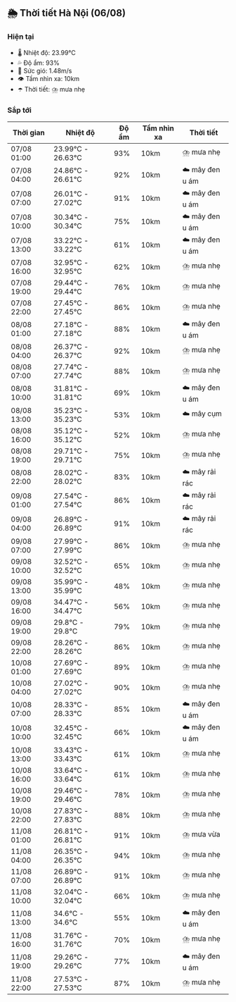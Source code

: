 ## 🌦️ Thời tiết Hà Nội (06/08)

### Hiện tại

- 🌡️ Nhiệt độ: 23.99℃
- 💦 Độ ẩm: 93%
- 💨 Sức gió: 1.48m/s
- 👁️ Tầm nhìn xa: 10km
- ☂️ Thời tiết: ⛈️ mưa nhẹ

### Sắp tới

| Thời gian | Nhiệt độ | Độ ẩm | Tầm nhìn xa | Thời tiết |
| --- | --- | --- | --- | --- |
| 07/08 01:00 | 23.99℃ - 26.63℃ | 93% | 10km | ⛈️ mưa nhẹ |
| 07/08 04:00 | 24.86℃ - 26.61℃ | 92% | 10km | ☁️ mây đen u ám |
| 07/08 07:00 | 26.01℃ - 27.02℃ | 91% | 10km | ☁️ mây đen u ám |
| 07/08 10:00 | 30.34℃ - 30.34℃ | 75% | 10km | ☁️ mây đen u ám |
| 07/08 13:00 | 33.22℃ - 33.22℃ | 61% | 10km | ☁️ mây đen u ám |
| 07/08 16:00 | 32.95℃ - 32.95℃ | 62% | 10km | ⛈️ mưa nhẹ |
| 07/08 19:00 | 29.44℃ - 29.44℃ | 76% | 10km | ⛈️ mưa nhẹ |
| 07/08 22:00 | 27.45℃ - 27.45℃ | 86% | 10km | ⛈️ mưa nhẹ |
| 08/08 01:00 | 27.18℃ - 27.18℃ | 88% | 10km | ☁️ mây đen u ám |
| 08/08 04:00 | 26.37℃ - 26.37℃ | 92% | 10km | ⛈️ mưa nhẹ |
| 08/08 07:00 | 27.74℃ - 27.74℃ | 88% | 10km | ⛈️ mưa nhẹ |
| 08/08 10:00 | 31.81℃ - 31.81℃ | 69% | 10km | ☁️ mây đen u ám |
| 08/08 13:00 | 35.23℃ - 35.23℃ | 53% | 10km | ☁️ mây cụm |
| 08/08 16:00 | 35.12℃ - 35.12℃ | 52% | 10km | ⛈️ mưa nhẹ |
| 08/08 19:00 | 29.71℃ - 29.71℃ | 75% | 10km | ⛈️ mưa nhẹ |
| 08/08 22:00 | 28.02℃ - 28.02℃ | 83% | 10km | ☁️ mây rải rác |
| 09/08 01:00 | 27.54℃ - 27.54℃ | 86% | 10km | ☁️ mây rải rác |
| 09/08 04:00 | 26.89℃ - 26.89℃ | 91% | 10km | ☁️ mây rải rác |
| 09/08 07:00 | 27.99℃ - 27.99℃ | 86% | 10km | ⛈️ mưa nhẹ |
| 09/08 10:00 | 32.52℃ - 32.52℃ | 65% | 10km | ⛈️ mưa nhẹ |
| 09/08 13:00 | 35.99℃ - 35.99℃ | 48% | 10km | ⛈️ mưa nhẹ |
| 09/08 16:00 | 34.47℃ - 34.47℃ | 56% | 10km | ⛈️ mưa nhẹ |
| 09/08 19:00 | 29.8℃ - 29.8℃ | 79% | 10km | ⛈️ mưa nhẹ |
| 09/08 22:00 | 28.26℃ - 28.26℃ | 86% | 10km | ⛈️ mưa nhẹ |
| 10/08 01:00 | 27.69℃ - 27.69℃ | 89% | 10km | ⛈️ mưa nhẹ |
| 10/08 04:00 | 27.02℃ - 27.02℃ | 90% | 10km | ⛈️ mưa nhẹ |
| 10/08 07:00 | 28.33℃ - 28.33℃ | 85% | 10km | ☁️ mây đen u ám |
| 10/08 10:00 | 32.45℃ - 32.45℃ | 66% | 10km | ☁️ mây đen u ám |
| 10/08 13:00 | 33.43℃ - 33.43℃ | 61% | 10km | ⛈️ mưa nhẹ |
| 10/08 16:00 | 33.64℃ - 33.64℃ | 61% | 10km | ⛈️ mưa nhẹ |
| 10/08 19:00 | 29.46℃ - 29.46℃ | 78% | 10km | ⛈️ mưa nhẹ |
| 10/08 22:00 | 27.83℃ - 27.83℃ | 88% | 10km | ⛈️ mưa nhẹ |
| 11/08 01:00 | 26.81℃ - 26.81℃ | 91% | 10km | ⛈️ mưa vừa |
| 11/08 04:00 | 26.35℃ - 26.35℃ | 94% | 10km | ⛈️ mưa nhẹ |
| 11/08 07:00 | 26.89℃ - 26.89℃ | 91% | 10km | ⛈️ mưa nhẹ |
| 11/08 10:00 | 32.04℃ - 32.04℃ | 66% | 10km | ⛈️ mưa nhẹ |
| 11/08 13:00 | 34.6℃ - 34.6℃ | 55% | 10km | ☁️ mây đen u ám |
| 11/08 16:00 | 31.76℃ - 31.76℃ | 70% | 10km | ⛈️ mưa nhẹ |
| 11/08 19:00 | 29.26℃ - 29.26℃ | 77% | 10km | ☁️ mây đen u ám |
| 11/08 22:00 | 27.53℃ - 27.53℃ | 87% | 10km | ⛈️ mưa nhẹ |

